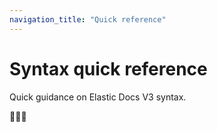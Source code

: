 ```yaml
---
navigation_title: "Quick reference"
---
```


# Syntax quick reference

Quick guidance on Elastic Docs V3 syntax. 

🚧🚧🚧